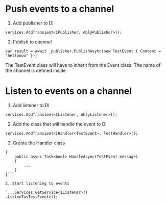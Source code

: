 ﻿# Push events to a channel

1. Add publisher to DI

`services.AddTransient<IPublisher, AblyPublisher>();`

2. Publish to channel

`var result = await _publisher.PublishAsync(new TestEvent
{
    Content = "helloooo"
});`

The TestEvent class will have to inherit from the Event class. The name of the channel is defined inside

# Listen to events on a channel

1. Add listener to DI

`services.AddTransient<IListener, AblyListener>();`

2. Add the class that will handle the event to DI

`services.AddTransient<IHandler<TestEvent>, TestHandler>();`

3. Create the Handler class

```public class TestHandler : IHandler<TestEvent>
{
    public async Task<bool> HandleAsync(TestEvent message)
    {
        ...
    }
}```

3. Start listening to events

`...Services.GetService<IListener>()
.ListenTo<TestEvent>();`


